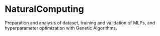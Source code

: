 # NaturalComputing
Preparation and analysis of dataset, training and validation of MLPs, and hyperparameter optimization with Genetic Algorithms.

